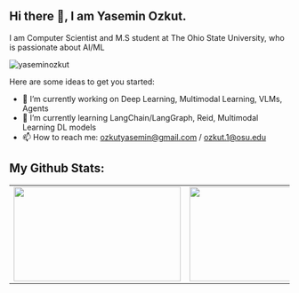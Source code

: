 ## Hi there 👋, I am Yasemin Ozkut.
I am Computer Scientist and M.S student at The Ohio State University, who is passionate about AI/ML

<!--
**yaseminozkut/yaseminozkut** is a ✨ _special_ ✨ repository because its `README.md` (this file) appears on your GitHub profile.
<!-- profile view badge -->
<img src="https://komarev.com/ghpvc/?username=yaseminozkut&label=Profile%20views&color=0e75b6&style=flat" alt="yaseminozkut" />


Here are some ideas to get you started:

- 🔭 I’m currently working on Deep Learning, Multimodal Learning, VLMs, Agents
- 🌱 I’m currently learning LangChain/LangGraph, Reid, Multimodal Learning DL models
- 📫 How to reach me: ozkutyasemin@gmail.com / ozkut.1@osu.edu


## My Github Stats:
<table><tr>
  <td><img src="https://github-readme-stats.vercel.app/api?username=yaseminozkut&show_icons=true&theme=transparent&hide=issues"  width="300" height="170"></td>
  <td><img src="https://streak-stats.demolab.com/?user=yaseminozkut&theme=transparent&card_width=300&card_height=170" width="300" height="170"></td>
  <td><img src="https://github-readme-stats.vercel.app/api/top-langs/?username=yaseminozkut&layout=compact&theme=transparent&card_width=300" width="300" height="170"></td>
</tr></table>
